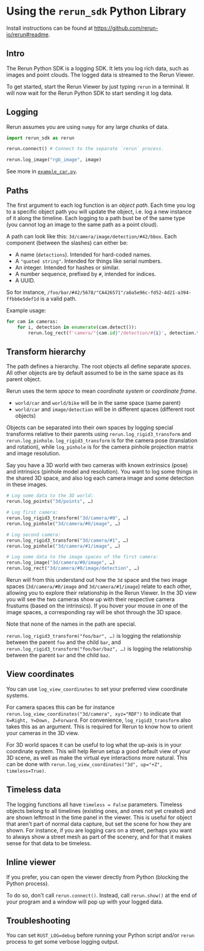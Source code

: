 # Using the `rerun_sdk` Python Library

Install instructions can be found at <https://github.com/rerun-io/rerun#readme>.

## Intro
The Rerun Python SDK is a logging SDK. It lets you log rich data, such as images and point clouds. The logged data is streamed to the Rerun Viewer.

To get started, start the Rerun Viewer by just typing `rerun` in a terminal. It will now wait for the Rerun Python SDK to start sending it log data.

## Logging
Rerun assumes you are using `numpy` for any large chunks of data.

```python
import rerun_sdk as rerun

rerun.connect() # Connect to the separate `rerun` process.

rerun.log_image("rgb_image", image)
```

See more in [`example_car.py`](rerun_sdk/examples/example_car.py).

## Paths
The first argument to each log function is an _object path_. Each time you log to a specific object path you will update the object, i.e. log a new instance of it along the timeline. Each logging to a path bust be of the same type (you cannot log an image to the same path as a point cloud).

A path can look like this: `3d/camera/image/detection/#42/bbox`. Each component (between the slashes) can either be:

* A name (`detections`). Intended for hard-coded names.
* A `"quoted string"`. Intended for things like serial numbers.
* An integer. Intended for hashes or similar.
* A number sequence, prefixed by `#`, intended for indices.
* A UUID.

So for instance, `/foo/bar/#42/5678/"CA426571"/a6a5e96c-fd52-4d21-a394-ffbb6e5def1d` is a valid path.

Example usage:

``` python
for cam in cameras:
    for i, detection in enumerate(cam.detect()):
        rerun.log_rect(f'camera/"{cam.id}"/detection/#{i}', detection.top_left, detection.bottom_right)
```

## Transform hierarchy
The path defines a hierarchy. The root objects all define separate _spaces_. All other objects are by default assumed to be in the same space as its parent object.

Rerun uses the term _space_ to mean _coordinate system_ or _coordinate frame_.

* `world/car` and `world/bike` will be in the same space (same parent)
* `world/car` and `image/detection` will be in different spaces (different root objects)

Objects can be separated into their own spaces by logging special transforms relative to their parents using `rerun.log_rigid3_transform` and `rerun.log_pinhole`. `log_rigid3_transform` is for the camera pose (translation and rotation), while `log_pinhole` is for the camera pinhole projection matrix and image resolution.

Say you have a 3D world with two cameras with known extrinsics (pose) and intrinsics (pinhole model and resolution). You want to log some things in the shared 3D space, and also log each camera image and some detection in these images.

```py
# Log some data to the 3D world:
rerun.log_points("3d/points", …)

# Log first camera:
rerun.log_rigid3_transform("3d/camera/#0", …)
rerun.log_pinhole("3d/camera/#0/image", …)

# Log second camera:
rerun.log_rigid3_transform("3d/camera/#1", …)
rerun.log_pinhole("3d/camera/#1/image", …)

# Log some data to the image spaces of the first camera:
rerun.log_image("3d/camera/#0/image", …)
rerun.log_rect("3d/camera/#0/image/detection", …)
```

Rerun will from this understand out how the `3d` space and the two image spaces (`3d/camera/#0/image` and `3d/camera/#1/image`) relate to each other, allowing you to explore their relationship in the Rerun Viewer. In the 3D view you will see the two cameras show up with their respective camera frustums (based on the intrinsics). If you hover your mouse in one of the image spaces, a corresponding ray will be shot through the 3D space.

Note that none of the names in the path are special.

`rerun.log_rigid3_transform("foo/bar", …)` is logging the relationship between the parent `foo` and the child `bar`,
and `rerun.log_rigid3_transform("foo/bar/baz", …)` is logging the relationship between the parent `bar` and the child `baz`.


## View coordinates
You can use `log_view_coordinates` to set your preferred view coordinate systems.

For camera spaces this can be for instance `rerun.log_view_coordinates("3d/camera", xyz="RDF")` to indicate that `X=Right, Y=Down, Z=Forward`. For convenience, `log_rigid3_transform` also takes this as an argument.
This is required for Rerun to know how to orient your cameras in the 3D view.

For 3D world spaces it can be useful to log what the up-axis is in your coordinate system. This will help Rerun setup a good default view of your 3D scene, as well as make the virtual eye interactions more natural. This can be done with `rerun.log_view_coordinates("3d", up="+Z", timeless=True)`.


## Timeless data
The logging functions all have `timeless = False` parameters. Timeless objects belong to all timelines (existing ones, and ones not yet created) and are shown leftmost in the time panel in the viewer. This is useful for object that aren't part of normal data capture, but set the scene for how they are shown. For instance, if you are logging cars on a street, perhaps you want to always show a street mesh as part of the scenery, and for that it makes sense for that data to be timeless.


## Inline viewer
If you prefer, you can open the viewer directly from Python (blocking the Python process).

To do so, don't call `rerun.connect()`. Instead, call `rerun.show()` at the end of your program and a window will pop up with your logged data.

## Troubleshooting
You can set `RUST_LOG=debug` before running your Python script and/or `rerun` process to get some verbose logging output.
